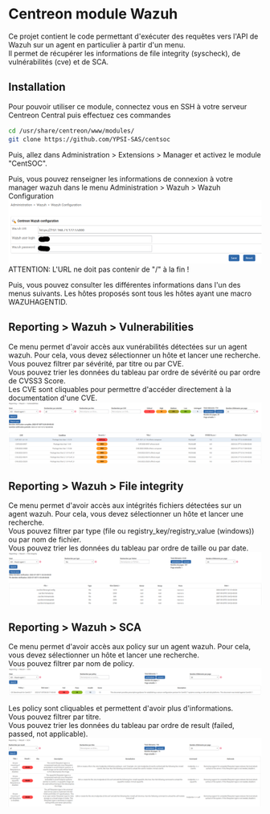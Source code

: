 # Centreon module Wazuh

Ce projet contient le code permettant d'exécuter des requêtes vers l'API de Wazuh sur un agent en particulier à partir d'un menu. </br>
Il permet de récupérer les informations de file integrity (syscheck), de vulnérabilités (cve) et de SCA.

## Installation

Pour pouvoir utiliser ce module, connectez vous en SSH à votre serveur Centreon Central puis effectuez ces commandes

```bash
cd /usr/share/centreon/www/modules/
git clone https://github.com/YPSI-SAS/centsoc
```

Puis, allez dans Administration > Extensions > Manager et activez le module "CentSOC".</br>

Puis, vous pouvez renseigner les informations de connexion à votre manager wazuh dans le menu Administration > Wazuh > Wazuh Configuration </br>
![image](./images/configuration_wazuh.png)
ATTENTION: L'URL ne doit pas contenir de "/" à la fin !

Puis, vous pouvez consulter les différentes informations dans l'un des menus suivants. Les hôtes proposés sont tous les hôtes ayant une macro WAZUHAGENTID.

## Reporting > Wazuh > Vulnerabilities

Ce menu permet d'avoir accès aux vunérabilités détectées sur un agent wazuh. Pour cela, vous devez sélectionner un hôte et lancer une recherche. </br>
Vous pouvez filtrer par sévérité, par titre ou par CVE. </br>
Vous pouvez trier les données du tableau par ordre de sévérité ou par ordre de CVSS3 Score. </br>
Les CVE sont cliquables pour permettre d'accéder directement à la documentation d'une CVE.
![image](./images/reporting_vulnerabilities.png)

## Reporting > Wazuh > File integrity

Ce menu permet d'avoir accès aux intégrités fichiers détectées sur un agent wazuh. Pour cela, vous devez sélectionner un hôte et lancer une recherche. </br>
Vous pouvez filtrer par type (file ou registry_key/registry_value (windows)) ou par nom de fichier. </br>
Vous pouvez trier les données du tableau par ordre de taille ou par date. </br>
![image](./images/reporting_syscheck.png)

## Reporting > Wazuh > SCA

Ce menu permet d'avoir accès aux policy sur un agent wazuh. Pour cela, vous devez sélectionner un hôte et lancer une recherche. </br>
Vous pouvez filtrer par nom de policy. </br>
![image](./images/reporting_sca.png)

Les policy sont cliquables et permettent d'avoir plus d'informations. </br>
Vous pouvez filtrer par titre. </br>
Vous pouvez trier les données du tableau par ordre de result (failed, passed, not applicable). </br>
![image](./images/reporting_sca_policy.png)
